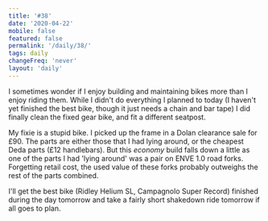 ```yaml
---
title: '#38'
date: '2020-04-22'
mobile: false
featured: false
permalink: '/daily/38/'
tags: daily
changeFreq: 'never'
layout: 'daily'
---
```


I sometimes wonder if I enjoy building and maintaining bikes more than I enjoy riding them. While I didn't do everything I planned to today (I haven't yet finished the best bike, though it just needs a chain and bar tape) I did finally clean the fixed gear bike, and fit a different seatpost.

My fixie is a stupid bike. I picked up the frame in a Dolan clearance sale for £90. The parts are either those that I had lying around, or the cheapest Deda parts (£12 handlebars). But this _economy_ build falls down a little as one of the parts I had 'lying around' was a pair on ENVE 1.0 road forks. Forgetting retail cost, the used value of these forks probably outweighs the rest of the parts combined.

I'll get the best bike (Ridley Helium SL, Campagnolo Super Record) finished during the day tomorrow and take a fairly short shakedown ride tomorrow if all goes to plan.
